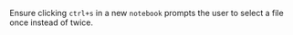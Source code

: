 Ensure clicking `ctrl+s` in a new `notebook` prompts the user to select a file once instead of twice.
